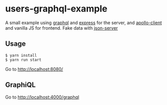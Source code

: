 # users-graphql-example
A small example using [graphql](https://github.com/graphql/graphql-js) and [express](https://github.com/graphql/express-graphql) for the server, and [apollo-client](https://github.com/apollographql/apollo-client) and vanilla JS for frontend. Fake data with [json-server](https://github.com/typicode/json-server)

## Usage

```
$ yarn install
$ yarn run start
```

Go to [http://localhost:8080/](http://localhost:8080/)

## GraphiQL

Go to [http://localhost:4000/graphql](http://localhost:4000/graphql) 
